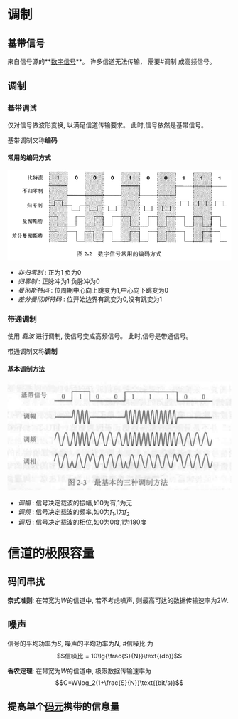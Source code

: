 # 调制

## 基带信号
来自信号源的**[数字信号](./消息与信道.md#消息)**。
许多信道无法传输，
需要#调制 成高频信号。

## 调制
### 基带调试
仅对信号做波形变换,
以满足信道传输要求。
此时,信号依然是基带信号。

基带调制又称**编码**

#### 常用的编码方式
![数字信号常用的编码方式](./src/数字信号常用的编码方式.png)
- *非归零制*       : 正为1 负为0
- *归零制*         : 正脉冲为1 负脉冲为0
- *曼彻斯特码*     : 位周期中心向上跳变为1,中心向下跳变为0
- *差分曼彻斯特码* : 位开始边界有跳变为0,没有跳变为1


### 带通调制
使用 *载波* 进行调制,
使信号变成高频信号。
此时,信号是带通信号。

带通调制又称**调制**

#### 基本调制方法
![基本调制方法](./src/基本的带通调制方法.png)
- *调幅* : 信号决定载波的振幅,如0为有,1为无
- *调频* : 信号决定载波的频率,如0为$f_1$,1为$f_2$
- *调相* : 信号决定载波的相位,如0为0度,1为180度

# 信道的极限容量
## 码间串扰
**奈式准则**:
在带宽为$W$的信道中,
若不考虑噪声,
则最高可达的数据传输速率为$2W$.

## 噪声
信号的平均功率为$S$,
噪声的平均功率为$N$,
#信噪比 为
$$信噪比 = 10\lg{\frac{S}{N}}\text{(db)}$$

**香农定理**:
在带宽为$W$的信道中,
极限数据传输速率为
$$C=W\log_2(1+\frac{S}{N})\text{(bit/s)}$$

## 提高单个[码元](./消息与信道.md#消息)携带的信息量

